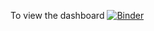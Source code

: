 To view the dashboard 
[![Binder](https://mybinder.org/badge_logo.svg)](https://mybinder.org/v2/gh/McChubster/Covid19-Vaccine-Coverage-Dashboard/HEAD?urlpath=%2Fvoila%2Frender%2FDashboard.ipynb)
